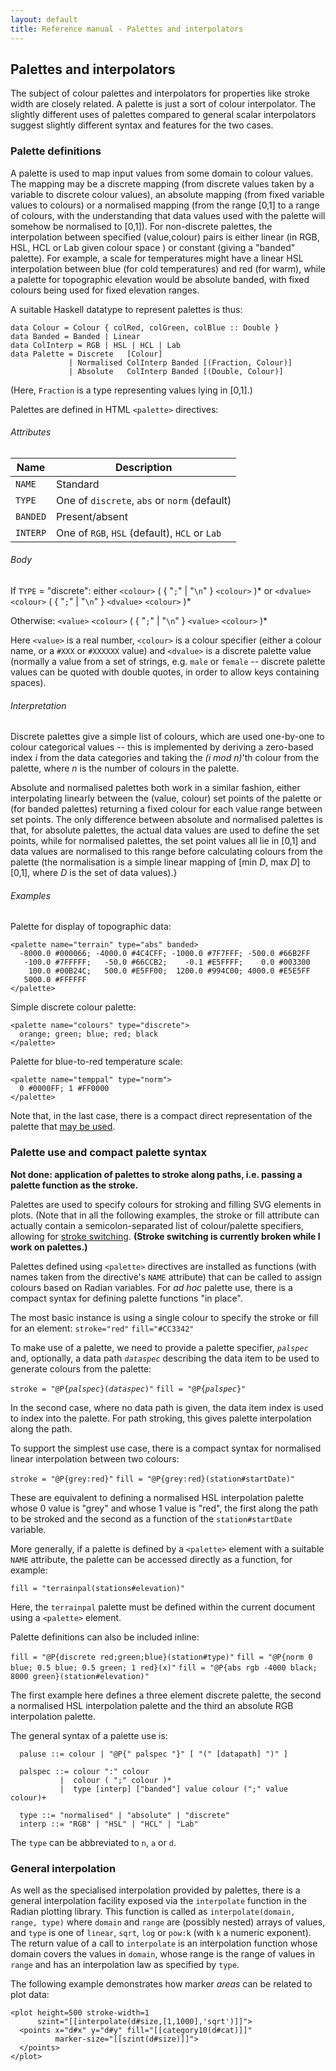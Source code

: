 ```yaml
---
layout: default
title: Reference manual - Palettes and interpolators
---
```


## Palettes and interpolators

The subject of colour palettes and interpolators for properties like
stroke width are closely related.  A palette is just a sort of colour
interpolator.  The slightly different uses of palettes compared to
general scalar interpolators suggest slightly different syntax and
features for the two cases.

### Palette definitions

A palette is used to map input values from some domain to colour
values.  The mapping may be a discrete mapping (from discrete values
taken by a variable to discrete colour values), an absolute mapping
(from fixed variable values to colours) or a normalised mapping (from
the range [0,1] to a range of colours, with the understanding that
data values used with the palette will somehow be normalised to
[0,1]).  For non-discrete palettes, the interpolation between
specified (value,colour) pairs is either linear (in RGB, HSL, HCL or
Lab given colour space ) or constant (giving a "banded" palette).
For example, a scale for temperatures might have a linear HSL
interpolation between blue (for cold temperatures) and red (for warm),
while a palette for topographic elevation would be absolute banded,
with fixed colours being used for fixed elevation ranges.

A suitable Haskell datatype to represent palettes is thus:

~~~~ {.haskell}
data Colour = Colour { colRed, colGreen, colBlue :: Double }
data Banded = Banded | Linear
data ColInterp = RGB | HSL | HCL | Lab
data Palette = Discrete   [Colour]
             | Normalised ColInterp Banded [(Fraction, Colour)]
             | Absolute   ColInterp Banded [(Double, Colour)]
~~~~

(Here, `Fraction` is a type representing values lying in [0,1].)

Palettes are defined in HTML `<palette>` directives:

###### Attributes

|Name    |Description                                  |
|--------|---------------------------------------------|
|`NAME`  |Standard                                     |
|`TYPE`  |One of `discrete`, `abs` or `norm` (default) |
|`BANDED`|Present/absent                               |
|`INTERP`|One of `RGB`, `HSL` (default), `HCL` or `Lab`|

###### Body

If `TYPE` = "discrete": either `<colour>` ( { "`;`" | "`\n`" }
`<colour>` )* or `<dvalue>` `<colour>` ( \{ "`;`" | "`\n`" \} `<dvalue>`
`<colour>` )*

Otherwise: `<value>` `<colour>` ( \{ "`;`" | "`\n`" \} `<value>` `<colour>` )*

Here `<value>` is a real number, `<colour>` is a colour specifier
(either a colour name, or a `#XXX` or `#XXXXXX` value) and `<dvalue>`
is a discrete palette value (normally a value from a set of strings,
e.g. `male` or `female` -- discrete palette values can be quoted with
double quotes, in order to allow keys containing spaces).


###### Interpretation

Discrete palettes give a simple list of colours, which are used
one-by-one to colour categorical values -- this is implemented by
deriving a zero-based index *i* from the data categories and taking
the *(i mod n)*'th colour from the palette, where *n* is the number of
colours in the palette.

Absolute and normalised palettes both work in a similar fashion,
either interpolating linearly between the (value, colour) set points
of the palette or (for banded palettes) returning a fixed colour for
each value range between set points.  The only difference between
absolute and normalised palettes is that, for absolute palettes, the
actual data values are used to define the set points, while for
normalised palettes, the set point values all lie in [0,1] and data
values are normalised to this range before calculating colours from
the palette (the normalisation is a simple linear mapping of
[min *D*, max *D*] to [0,1], where *D* is the set of data values).}

###### Examples

Palette for display of topographic data:

~~~~ {.html}
<palette name="terrain" type="abs" banded>
  -8000.0 #000066; -4000.0 #4C4CFF; -1000.0 #7F7FFF; -500.0 #66B2FF
   -100.0 #7FFFFF;   -50.0 #66CCB2;    -0.1 #E5FFFF;    0.0 #003300
    100.0 #00B24C;   500.0 #E5FF00;  1200.0 #994C00; 4000.0 #E5E5FF
   5000.0 #FFFFFF
</palette>
~~~~

Simple discrete colour palette:

~~~~ {.html}
<palette name="colours" type="discrete">
  orange; green; blue; red; black
</palette>
~~~~

Palette for blue-to-red temperature scale:

~~~~ {.html}
<palette name="temppal" type="norm">
  0 #0000FF; 1 #FF0000
</palette>
~~~~

Note that, in the last case, there is a compact direct representation
of the palette that [may be used](#palette-use).

### <a name="palette-use">Palette use and compact palette syntax</a>

**Not done: application of palettes to stroke along paths,
  i.e. passing a palette function as the stroke.**

Palettes are used to specify colours for stroking and filling SVG
elements in plots.  (Note that in all the following examples, the
stroke or fill attribute can actually contain a semicolon-separated
list of colour/palette specifiers, allowing for
[stroke switching](#ui-stroke-sel).  **(Stroke switching is currently
broken while I work on palettes.)**

Palettes defined using `<palette>` directives are installed as
functions (with names taken from the directive's `NAME` attribute)
that can be called to assign colours based on Radian variables.  For
*ad hoc* palette use, there is a compact syntax for defining palette
functions "in place".

The most basic instance is using a single colour to specify the stroke
or fill for an element:
  `stroke="red"`
  `fill="#CC3342"`

To make use of a palette, we need to provide a palette specifier,
*`palspec`* and, optionally, a data path *`dataspec`* describing the
data item to be used to generate colours from the palette:

  `stroke = "@P{`*`palspec`*`}(`*`dataspec`*`)"`
  `fill = "@P{`*`palspec`*`}"`

In the second case, where no data path is given, the data item index
is used to index into the palette.  For path stroking, this gives
palette interpolation along the path.

To support the simplest use case, there is a compact syntax for
normalised linear interpolation between two colours:

  `stroke = "@P{grey:red}"`
  `fill = "@P{grey:red}(station#startDate)"`

These are equivalent to defining a normalised HSL interpolation
palette whose 0 value is "grey" and whose 1 value is "red", the first
along the path to be stroked and the second as a function of the
`station#startDate` variable.

More generally, if a palette is defined by a `<palette>` element with
a suitable `NAME` attribute, the palette can be accessed directly as a
function, for example:

  `fill = "terrainpal(stations#elevation)"`

Here, the `terrainpal` palette must be defined within the current
document using a `<palette>` element.

Palette definitions can also be included inline:

  `fill = "@P{discrete red;green;blue}(station#type)"`
  `fill = "@P{norm 0 blue; 0.5 blue; 0.5 green; 1 red}(x)"`
  `fill = "@P{abs rgb -4000 black; 8000 green}(station#elevation)"`

The first example here defines a three element discrete palette, the
second a normalised HSL interpolation palette and the third an
absolute RGB interpolation palette.

The general syntax of a palette use is:

~~~~
  paluse ::= colour | "@P{" palspec "}" [ "(" [datapath] ")" ]

  palspec ::= colour ":" colour
           |  colour ( ";" colour )*
           |  type [interp] ["banded"] value colour (";" value colour)+

  type ::= "normalised" | "absolute" | "discrete"
  interp ::= "RGB" | "HSL" | "HCL" | "Lab"
~~~~

The `type` can be abbreviated to `n`, `a` or `d`.

### General interpolation

As well as the specialised interpolation provided by palettes, there
is a general interpolation facility exposed via the `interpolate`
function in the Radian plotting library.  This function is called as
`interpolate(domain, range, type)` where `domain` and `range` are
(possibly nested) arrays of values, and `type` is one of `linear`,
`sqrt`, `log` or `pow:k` (with `k` a numeric exponent).  The return
value of a call to `interpolate` is an interpolation function whose
domain covers the values in `domain`, whose range is the range of
values in `range` and has an interpolation law as specified by `type`.

The following example demonstrates how marker *areas* can be related
to plot data:

~~~~ {.html}
<plot height=500 stroke-width=1
      szint="[[interpolate(d#size,[1,1000],'sqrt')]]">
  <points x="d#x" y="d#y" fill="[[category10(d#cat)]]"
          marker-size="[[szint(d#size)]]">
  </points>
</plot>
~~~~
